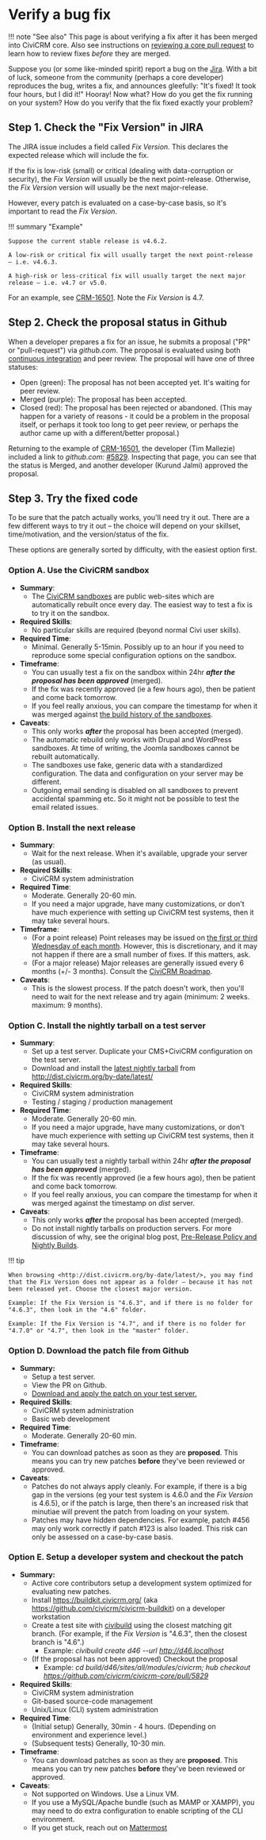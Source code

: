 # Verify a bug fix

!!! note "See also"
    This page is about verifying a fix after it has been merged into CiviCRM core. Also see instructions on [reviewing a core pull request](/core/pr-review.md) to learn how to review fixes *before* they are merged.

Suppose you (or some like-minded spirit) report a bug on the [Jira](/tools/issue-tracking.md#jira). With a bit of luck, someone from the community (perhaps a core developer) reproduces the bug, writes a fix, and announces gleefully: "It's fixed! It took four hours, but I did it!" Hooray! Now what? How do you get the fix running on your system? How do you verify that the fix fixed exactly your problem?
 
## Step 1. Check the "Fix Version" in JIRA

The JIRA issue includes a field called *Fix Version*. This declares the
expected release which will include the fix.

If the fix is low-risk (small) or critical (dealing with data-corruption
or security), the *Fix Version* will usually be the next point-release.
Otherwise, the *Fix Version* version will usually be the next
major-release.

However, every patch is evaluated on a case-by-case basis, so it's
important to read the *Fix Version*.

!!! summary "Example"

    Suppose the current stable release is v4.6.2.
    
    A low-risk or critical fix will usually target the next point-release – i.e. v4.6.3.
    
    A high-risk or less-critical fix will usually target the next major release – i.e. v4.7 or v5.0.

For an example, see [CRM-16501](https://issues.civicrm.org/jira/browse/CRM-16501). Note the *Fix Version* is 4.7.

## Step 2. Check the proposal status in Github

When a developer prepares a fix for an issue, he submits a proposal
("PR" or "pull-request") via *github.com*. The proposal is evaluated
using both [continuous integration](/testing/continuous-integration.md) and
peer review. The proposal will have one of three statuses:

-   Open (green): The proposal has not been accepted yet. It's waiting
    for peer review.
-   Merged (purple): The proposal has been accepted.
-   Closed (red): The proposal has been rejected or abandoned. (This may
    happen for a variety of reasons - it could be a problem in the
    proposal itself, or perhaps it took too long to get peer review, or
    perhaps the author came up with a different/better proposal.)

Returning to the example of
[CRM-16501](https://issues.civicrm.org/jira/browse/CRM-16501),
the developer (Tim Mallezie) included a link to *github.com:*
[#5829](https://github.com/civicrm/civicrm-core/pull/5829). Inspecting that
page, you can see that the status is Merged, and another developer
(Kurund Jalmi) approved the proposal.

## Step 3. Try the fixed code

To be sure that the patch actually works, you'll need try it out. There
are a few different ways to try it out – the choice will depend on your
skillset, time/motivation, and the version/status of the fix.

These options are generally sorted by difficulty, with the easiest
option first.

### Option A. Use the CiviCRM sandbox

-   **Summary**:
    -   The [CiviCRM sandboxes](https://civicrm.org/sandboxes) are
        public web-sites which are automatically rebuilt once every day.
        The easiest way to test a fix is to try it on the sandbox.
-   **Required Skills**:
    -   No particular skills are required (beyond normal Civi
        user skills).
-   **Required Time**:
    -   Minimal. Generally 5-15min. Possibly up to an hour if you need
        to reproduce some special configuration options on the sandbox.
-   **Timeframe**:
    -   You can usually test a fix on the sandbox within 24hr ***after
        the proposal has been approved*** (merged).
    -   If the fix was recently approved (ie a few hours ago), then be
        patient and come back tomorrow.
    -   If you feel really anxious, you can compare the timestamp for
        when it was merged against [the build history of the sandboxes](https://test.civicrm.org/view/Sites/job/demo.civicrm.org/).
-   **Caveats**:
    -   This only works ***after*** the proposal has been
        accepted (merged).
    -   The automatic rebuild only works with Drupal and
        WordPress sandboxes. At time of writing, the Joomla sandboxes
        cannot be rebuilt automatically.
    -   The sandboxes use fake, generic data with a
        standardized configuration. The data and configuration on your
        server may be different.
    -   Outgoing email sending is disabled on all sandboxes to prevent
        accidental spamming etc.  So it might not be possible to test
        the email related issues.

### Option B. Install the next release

-   **Summary**:
    -   Wait for the next release. When it's available, upgrade your
        server (as usual).
-   **Required Skills**:
    -   CiviCRM system administration
-   **Required Time**:
    -   Moderate. Generally 20-60 min.
    -   If you need a major upgrade, have many customizations, or don't
        have much experience with setting up CiviCRM test systems, then
        it may take several hours.
-   **Timeframe**:
    -   (For a point release) Point releases may be issued on [the first or third Wednesday of each month](https://civicrm.org/blogs/totten/release-policy-and-new-release-candidates).
        However, this is discretionary, and it may not happen if there
        are a small number of fixes. If this matters, ask.
    -   (For  a major release) Major releases are generally issued every
        6 months (+/- 3 months). Consult the [CiviCRM Roadmap](https://civicrm.org/roadmap).
-   **Caveats**:
    -   This is the slowest process. If the patch doesn't work, then
        you'll need to wait for the next release and try again (minimum:
        2 weeks. maximum: 9 months).

### Option C. Install the nightly tarball on a test server

-   **Summary**:
    -   Set up a test server. Duplicate your CMS+CiviCRM configuration
        on the test server.
    -   Download and install the [latest nightly tarball](https://civicrm.org/blogs/totten/pre-release-policy-and-nightly-builds) from <http://dist.civicrm.org/by-date/latest/>
-   **Required Skills**:
    -   CiviCRM system administration
    -   Testing / staging / production management
-   **Required Time**:
    -   Moderate. Generally 20-60 min.
    -   If you need a major upgrade, have many customizations, or don't
        have much experience with setting up CiviCRM test systems, then
        it may take several hours.
-   **Timeframe**:
    -   You can usually test a nightly tarball within 24hr ***after the
        proposal has been approved*** (merged).
    -   If the fix was recently approved (ie a few hours ago), then be
        patient and come back tomorrow.
    -   If you feel really anxious, you can compare the timestamp for
        when it was merged against the timestamp on *dist* server.
-   **Caveats**:
    -   This only works ***after*** the proposal has been
        accepted (merged).
    -   Do not install nightly tarballs on production servers. For more
        discussion of why, see the original blog post, [Pre-Release Policy and Nightly Builds](https://civicrm.org/blogs/totten/pre-release-policy-and-nightly-builds).

!!! tip

    When browsing <http://dist.civicrm.org/by-date/latest/>, you may find that the Fix Version does not appear as a folder – because it has not been released yet. Choose the closest major version.
    
    Example: If the Fix Version is "4.6.3", and if there is no folder for "4.6.3", then look in the "4.6" folder.
    
    Example: If the Fix Version is "4.7", and if there is no folder for "4.7.0" or "4.7", then look in the "master" folder.


### Option D. Download the patch file from Github

-   ****Summary**:**
    -   Setup a test server.
    -   View the PR on Github.
    -   [Download and apply the patch on your test server.](http://stackoverflow.com/questions/7827002/how-to-apply-a-git-patch-when-given-a-pull-number)
-   **Required Skills**:
    -   CiviCRM system administration
    -   Basic web development
-   **Required Time**:
    -   Moderate. Generally 20-60 min.
-   **Timeframe**:
    -   You can download patches as soon as they are **proposed**. This
        means you can try new patches **before** they've been reviewed
        or approved.
-   **Caveats**:
    -   Patches do not always apply cleanly. For example, if there is a
        big gap in the versions (eg your test system is 4.6.0 and the
        *Fix Version* is 4.6.5), or if the patch is large, then there's
        an increased risk that minutiae will prevent the patch from
        loading on your system.
    -   Patches may have hidden dependencies. For example, patch #456
        may only work correctly if patch #123 is also loaded. This risk
        can only be assessed on a case-by-case basis.

### Option E. Setup a developer system and checkout the patch

-   ****Summary**:**
    -   Active core contributors setup a development system optimized
        for evaluating new patches.
    -   Install <https://buildkit.civicrm.org/> (aka
        <https://github.com/civicrm/civicrm-buildkit>) on a developer
        workstation
    -   Create a test site with
        [civibuild](https://github.com/civicrm/civicrm-buildkit/blob/master/doc/civibuild.md)
        using the closest matching git branch. (For example, if the *Fix
        Version* is "4.6.3", then the closest branch is "4.6".)
        -   Example: *civibuild create d46 --url <http://d46.localhost>*
    -   (If the proposal has not been approved) Checkout the proposal
        -   Example: *cd build/d46/sites/all/modules/civicrm; hub
            checkout
            <https://github.com/civicrm/civicrm-core/pull/5829>*
-   **Required Skills**:
    -   CiviCRM system administration
    -   Git-based source-code management
    -   Unix/Linux (CLI) system administration
-   **Required Time**:
    -   (Initial setup) Generally, 30min - 4 hours. (Depending on
        environment and experience level.)
    -   (Subsequent tests) Generally, 10-30 min.
-   **Timeframe**:
    -   You can download patches as soon as they are **proposed**. This
        means you can try new patches **before** they've been reviewed
        or approved.
-   **Caveats**:
    -   Not supported on Windows. Use a Linux VM.
    -   If you use a MySQL/Apache bundle (such as MAMP or XAMPP), you
        may need to do extra configuration to enable scripting of the
        CLI environment.
    -   If you get stuck, reach out on [Mattermost](https://chat.civicrm.org)
